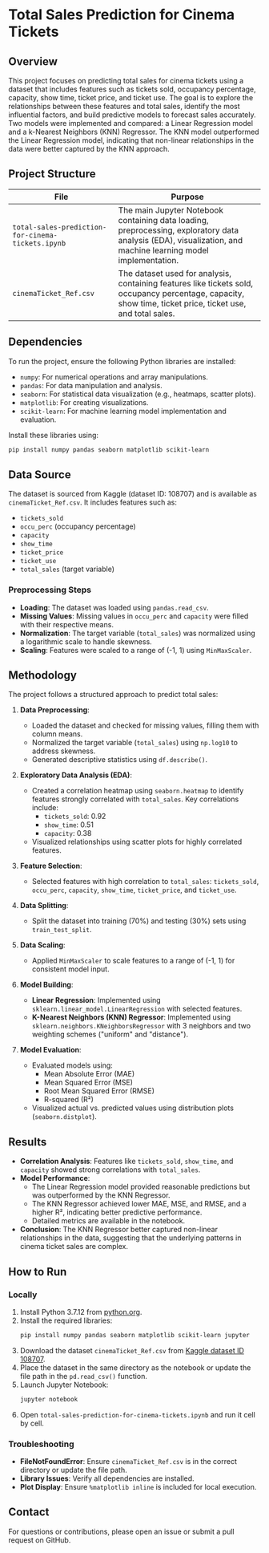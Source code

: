 # Total Sales Prediction for Cinema Tickets

## Overview
This project focuses on predicting total sales for cinema tickets using a dataset that includes features such as tickets sold, occupancy percentage, capacity, show time, ticket price, and ticket use. The goal is to explore the relationships between these features and total sales, identify the most influential factors, and build predictive models to forecast sales accurately. Two models were implemented and compared: a Linear Regression model and a k-Nearest Neighbors (KNN) Regressor. The KNN model outperformed the Linear Regression model, indicating that non-linear relationships in the data were better captured by the KNN approach.

## Project Structure
| File | Purpose |
|------|---------|
| `total-sales-prediction-for-cinema-tickets.ipynb` | The main Jupyter Notebook containing data loading, preprocessing, exploratory data analysis (EDA), visualization, and machine learning model implementation. |
| `cinemaTicket_Ref.csv` | The dataset used for analysis, containing features like tickets sold, occupancy percentage, capacity, show time, ticket price, ticket use, and total sales. |

## Dependencies
To run the project, ensure the following Python libraries are installed:
- `numpy`: For numerical operations and array manipulations.
- `pandas`: For data manipulation and analysis.
- `seaborn`: For statistical data visualization (e.g., heatmaps, scatter plots).
- `matplotlib`: For creating visualizations.
- `scikit-learn`: For machine learning model implementation and evaluation.

Install these libraries using:
```bash
pip install numpy pandas seaborn matplotlib scikit-learn
```

## Data Source
The dataset is sourced from Kaggle (dataset ID: 108707) and is available as `cinemaTicket_Ref.csv`. It includes features such as:
- `tickets_sold`
- `occu_perc` (occupancy percentage)
- `capacity`
- `show_time`
- `ticket_price`
- `ticket_use`
- `total_sales` (target variable)

### Preprocessing Steps
- **Loading**: The dataset was loaded using `pandas.read_csv`.
- **Missing Values**: Missing values in `occu_perc` and `capacity` were filled with their respective means.
- **Normalization**: The target variable (`total_sales`) was normalized using a logarithmic scale to handle skewness.
- **Scaling**: Features were scaled to a range of (-1, 1) using `MinMaxScaler`.

## Methodology
The project follows a structured approach to predict total sales:

1. **Data Preprocessing**:
   - Loaded the dataset and checked for missing values, filling them with column means.
   - Normalized the target variable (`total_sales`) using `np.log10` to address skewness.
   - Generated descriptive statistics using `df.describe()`.

2. **Exploratory Data Analysis (EDA)**:
   - Created a correlation heatmap using `seaborn.heatmap` to identify features strongly correlated with `total_sales`. Key correlations include:
     - `tickets_sold`: 0.92
     - `show_time`: 0.51
     - `capacity`: 0.38
   - Visualized relationships using scatter plots for highly correlated features.

3. **Feature Selection**:
   - Selected features with high correlation to `total_sales`: `tickets_sold`, `occu_perc`, `capacity`, `show_time`, `ticket_price`, and `ticket_use`.

4. **Data Splitting**:
   - Split the dataset into training (70%) and testing (30%) sets using `train_test_split`.

5. **Data Scaling**:
   - Applied `MinMaxScaler` to scale features to a range of (-1, 1) for consistent model input.

6. **Model Building**:
   - **Linear Regression**: Implemented using `sklearn.linear_model.LinearRegression` with selected features.
   - **K-Nearest Neighbors (KNN) Regressor**: Implemented using `sklearn.neighbors.KNeighborsRegressor` with 3 neighbors and two weighting schemes ("uniform" and "distance").

7. **Model Evaluation**:
   - Evaluated models using:
     - Mean Absolute Error (MAE)
     - Mean Squared Error (MSE)
     - Root Mean Squared Error (RMSE)
     - R-squared (R²)
   - Visualized actual vs. predicted values using distribution plots (`seaborn.distplot`).

## Results
- **Correlation Analysis**: Features like `tickets_sold`, `show_time`, and `capacity` showed strong correlations with `total_sales`.
- **Model Performance**:
  - The Linear Regression model provided reasonable predictions but was outperformed by the KNN Regressor.
  - The KNN Regressor achieved lower MAE, MSE, and RMSE, and a higher R², indicating better predictive performance.
  - Detailed metrics are available in the notebook.
- **Conclusion**: The KNN Regressor better captured non-linear relationships in the data, suggesting that the underlying patterns in cinema ticket sales are complex.

## How to Run

### Locally
1. Install Python 3.7.12 from [python.org](https://www.python.org/downloads/release/python-3712/).
2. Install the required libraries:
   ```bash
   pip install numpy pandas seaborn matplotlib scikit-learn jupyter
   ```
3. Download the dataset `cinemaTicket_Ref.csv` from [Kaggle dataset ID 108707](https://www.kaggle.com/datasets/108707).
4. Place the dataset in the same directory as the notebook or update the file path in the `pd.read_csv()` function.
5. Launch Jupyter Notebook:
   ```bash
   jupyter notebook
   ```
6. Open `total-sales-prediction-for-cinema-tickets.ipynb` and run it cell by cell.

### Troubleshooting
- **FileNotFoundError**: Ensure `cinemaTicket_Ref.csv` is in the correct directory or update the file path.
- **Library Issues**: Verify all dependencies are installed.
- **Plot Display**: Ensure `%matplotlib inline` is included for local execution.

## Contact
For questions or contributions, please open an issue or submit a pull request on GitHub.
